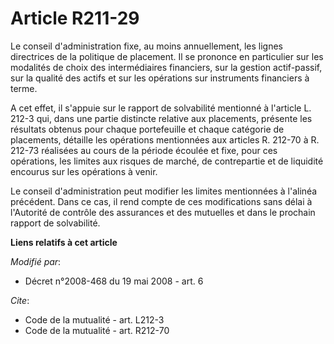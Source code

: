 # Article R211-29

Le conseil d'administration fixe, au moins annuellement, les lignes directrices de la politique de placement. Il se prononce
en particulier sur les modalités de choix des intermédiaires financiers, sur la gestion actif-passif, sur la qualité des
actifs et sur les opérations sur instruments financiers à terme. 

A cet effet, il s'appuie sur le rapport de solvabilité mentionné à l'article L. 212-3 qui, dans une partie distincte relative
aux placements, présente les résultats obtenus pour chaque portefeuille et chaque catégorie de placements, détaille les
opérations mentionnées aux articles R. 212-70 à R. 212-73 réalisées au cours de la période écoulée et fixe, pour ces
opérations, les limites aux risques de marché, de contrepartie et de liquidité encourus sur les opérations à venir. 

Le conseil d'administration peut modifier les limites mentionnées à l'alinéa précédent. Dans ce cas, il rend compte de ces
modifications sans délai à l'Autorité de contrôle des assurances et des mutuelles et dans le prochain rapport de solvabilité.

**Liens relatifs à cet article**

_Modifié par_:

  - Décret n°2008-468 du 19 mai 2008 - art. 6

_Cite_:

  - Code de la mutualité - art. L212-3
  - Code de la mutualité - art. R212-70
